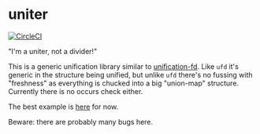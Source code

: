 # uniter

[![CircleCI](https://circleci.com/gh/ejconlon/uniter/tree/master.svg?style=svg)](https://circleci.com/gh/ejconlon/uniter/tree/master)

"I'm a uniter, not a divider!"

This is a generic unification library similar to [unification-fd](https://hackage.haskell.org/package/unification-fd).
Like `ufd` it's generic in the structure being unified, but unlike `ufd` there's no fussing with "freshness"
as everything is chucked into a big "union-map" structure. Currently there is no occurs check either.

The best example is [here](https://github.com/ejconlon/uniter/blob/master/src/Uniter/Example.hs) for now.

Beware: there are probably many bugs here.
